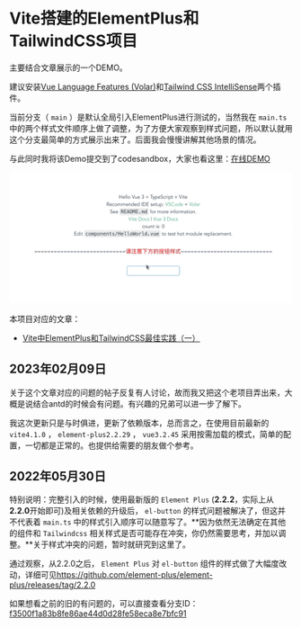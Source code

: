 # Vite搭建的ElementPlus和TailwindCSS项目

主要结合文章展示的一个DEMO。

建议安装[Vue Language Features (Volar)](https://marketplace.visualstudio.com/items?itemName=johnsoncodehk.volar)和[Tailwind CSS IntelliSense](https://marketplace.visualstudio.com/items?itemName=bradlc.vscode-tailwindcss)两个插件。

当前分支（ `main` ）是默认全局引入ElementPlus进行测试的，当然我在 `main.ts` 中的两个样式文件顺序上做了调整，为了方便大家观察到样式问题，所以默认就用这个分支最简单的方式展示出来了。后面我会慢慢讲解其他场景的情况。

与此同时我将该Demo提交到了codesandbox，大家也看这里：[在线DEMO](https://codesandbox.io/s/full-import-elementplus-9uzlg?file=/README.md)

![请注意按钮样式](./public/images/show.gif)

本项目对应的文章：

* [Vite中ElementPlus和TailwindCSS最佳实践（一）](https://www.whidy.net/vite-use-elementplus-and-tailwindcss-best-practice-1st)

## 2023年02月09日

关于这个文章对应的问题的帖子反复有人讨论，故而我又把这个老项目弄出来，大概是说结合antd的时候会有问题。有兴趣的兄弟可以进一步了解下。

我这次更新只是与时俱进，更新了依赖版本，总而言之，在使用目前最新的 `vite4.1.0` ， `element-plus2.2.29` ， `vue3.2.45` 采用按需加载的模式，简单的配置，一切都是正常的。也提供给需要的朋友做个参考。

## 2022年05月30日

特别说明：完整引入的时候，使用最新版的 `Element Plus` (**2.2.2**，实际上从**2.2.0**开始即可)及相关依赖的升级后， `el-button` 的样式问题被解决了，但这并不代表着 `main.ts` 中的样式引入顺序可以随意写了。**因为依然无法确定在其他的组件和 `Tailwindcss` 相关样式是否可能存在冲突，你仍然需要思考，并加以调整。**关于样式冲突的问题，暂时就研究到这里了。

通过观察，从2.2.0之后， `Element Plus` 对 `el-button` 组件的样式做了大幅度改动，详细可见<https://github.com/element-plus/element-plus/releases/tag/2.2.0>

如果想看之前的旧的有问题的，可以直接查看分支ID：[f3500f1a83b8fe86ae44d0d28fe58eca8e7bfc91](https://github.com/whidy/elementplus-tailwindcss-best-practice/tree/f3500f1a83b8fe86ae44d0d28fe58eca8e7bfc91)
